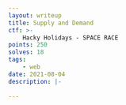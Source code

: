 ```yaml
---
layout: writeup
title: Supply and Demand
ctf: >-
    Hacky Holidays - SPACE RACE
points: 250
solves: 18
tags: 
    - web
date: 2021-08-04
description: |-
    
---
```

